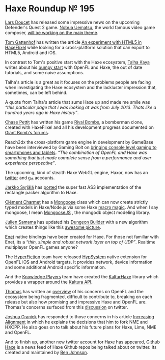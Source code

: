 [_template]: ../templates/roundup.html
# Haxe Roundup № 195

[Lars Doucet][tw 1] has released some impressive news on the upcoming Defender's Quest 2
game. [Nobua Uematsu][w 1], the world famous video game composer, [will be working on the main
theme][a 1].

[Tom Gattenhof][tw 2] has written the article [An experiment with HTML5 in HaxeFlixel][a 2]
while looking for a cross-platform solution that can export to HTML5, Android and iOS.

In contrast to Tom's positive start with the Haxe ecosystem, [Talha Kaya][tw 3] writes
about his [bumpy start][a 3] with OpenFL and Haxe, the out of date tutorials, and some
naive assumptions. 

Talha's article is a great as it focuses on the problems people are facing when 
investigating the Haxe ecosystem and the lackluster impression that, sometimes,
can be left behind.

A quote from Talha's article that sums Haxe up and made me smile was _“this particular page that I
was looking at was from July 2013_. _Thats like a hundred years ago in Haxe history”_.

[Chase Pettit][tw 4] has written his game [Rival Bombs][d 1], a bomberman clone, created with 
HaxeFlixel and all his development progress documented on [Giant Bomb's forums][l 1].

Reach3dx the cross-platform game engine in development by GameBase have been interviewed
by Gaming Bolt on [bringing console level gaming to smartphones and tablets][a 4]. _“The combination
of OpenFL and Haxe was something that just made complete sense from a performance and user experience
perspective”_.

The upcoming, kind of stealth Haxe WebGL engine, Haxor, now has an [twitter][tw 5] and [g+][g 1] accounts.

[Jarkko Syrjälä][tw 6] has [ported][gh 1] the super fast AS3 implementation of the rectangle packer algorithm to Haxe.

[Clément Charmet][tw 7] has a [Mongoose][l 2] class which can now create strictly typed models 
in Haxe/Node.js via some Haxe [macro magic][l 3]. And when I say mongoose, I mean [MongooseJS](http://mongoosejs.com/)
, the mongodb object modeling library.

[Julien Samama][tw 8] has updated his [Dungeon Builder][gh 2] with a new algorithm which
creates things like this [awesome picture][l 4].

[Enet] native bindings have been created for Haxe. For those not familiar with Enet,
its a _“thin, simple and robust network layer on top of UDP”_. Realtime multiplayer
OpenFL games anyone?

The [HyperFiction] team have released [HypSystem] native extension for OpenFL iOS and
Android targets. It provides network, device information and some additional Android
specific information.

And the [Knowledge Players] team have created the [KalturHaxe] library which provides
a wrapper around the [Kaltura API].

[Thomas][tw 11] has written an [overview] of his concerns on OpenFL and the ecosystem
being fragmented, difficult to contribute to, breaking on each release but also how
promising and impressive Haxe and OpenFL are. Thomas's concerns surfaced from this
[discussion] on twitter.

[Joshua Granick][tw 12] has responded to those concerns in his article [Increasing Alignment][a 5]
in which he explains the decisions that him to fork NME and HXCPP. He also goes on to talk about his
future plans for Haxe, Lime, NME and OpenFL.

And to finish up, another new twitter account for Haxe has appeared, [Github Haxe][tw 9] is a news feed
of Haxe Github repos being talked about on twitter. Its created and maintained by [Ben Johnson][tw 10].

[tw 1]: https://twitter.com/larsiusprime "@larsiusprime"
[tw 2]: https://twitter.com/TomFiveThumbs "@TomFiveThumbs"
[tw 3]: https://twitter.com/taloketo "@taloketo"
[tw 4]: https://twitter.com/chasepettit "@chasepettit"
[tw 5]: https://twitter.com/HaxorEngine "@HaxorEngine"
[tw 6]: https://twitter.com/JarSyr "@JarSyr"
[tw 7]: https://twitter.com/clemenchar "@clemenchar"
[tw 8]: https://twitter.com/allinlabs "@allinlabs"
[tw 9]: https://twitter.com/github_haxe "@Github_Haxe"
[tw 10]: https://twitter.com/benbjohnson "@benbjohnson"
[tw 11]: https://twitter.com/Chman "@Chman"
[tw 12]: https://twitter.com/singmajesty "@singmajesty"
[g 1]: https://plus.google.com/u/1/112542732957200356108/posts "+Haxor"
[w 1]: https://en.wikipedia.org/wiki/Nobuo_Uematsu "Nobua Uematsu on Wikipedia"
[a 1]: http://www.fortressofdoors.com/2014/04/nobuo-uematsu-to-work-on-defenders.html "Nobua Uematsu to work on Defender's Quest 2"
[a 2]: http://pixeltom.net/haxeflixel_09042014/ "An experiment with HTML5 in HaxeFlixel"
[a 3]: http://www.gamasutra.com/blogs/TalhaKaya/20140407/214965/OpenFL__Haxe_A_Bumpy_Start.php "OpenFL and Haxe, A Bumpy Start"
[a 4]: http://gamingbolt.com/reach3dx-interview-bring-console-level-gaming-to-smartphones-and-tablets "Reach3dx Interview: Bring Console Level Gaming to Smartphones and Tablets"
[a 5]: http://www.joshuagranick.com/blog/2014/04/09/increasing-alignment/ "Increasing Alignment"
[d 1]: https://s3.amazonaws.com/rivalbombs.chasepettit.com/demos/04-07-2014-0500/index.html "Rival Bombs"
[l 1]: http://www.giantbomb.com/forums/off-topic-31/rival-bombs-another-gb-bomberman-clone-1479116/ "Rival Bombs: Another GB Bomberman Clone"
[l 2]: https://github.com/clemos/haxe-js-kit/blob/master/test/Mongoose.hx "Mongoose.hx"
[l 3]: https://github.com/clemos/haxe-js-kit/blob/master/util/Mongoose.hx "Macro Mongoose.hx"
[l 4]: https://twitter.com/allinlabs/status/453817903876276224/photo/1 "Dungeon Builder Picture on Twitter"
[gh 1]: https://github.com/jarkkosyrjala/RectanglePacking.hx "Rectangle Packer"
[gh 2]: https://github.com/julsam/dungeon-builder "Dungeon Builder"
[enet]: https://github.com/lsalzman/enet "Reliable/Unreliable UDP"
[hyperfiction]: https://github.com/hyperfiction "HyperFiction"
[HypSystem]: https://github.com/hyperfiction/HypSystem "HypSystem"
[knowledge players]: https://github.com/Knowledge-Players
[KalturHaxe]: https://github.com/Knowledge-Players/KalturHaxe "KalturHaxe"
[kaltura api]: http://corp.kaltura.com/Products/Kaltura-API
[overview]: /@chman/fragmentation/ "Haxe, OpenFL fragmentation concerns"
[discussion]: https://twitter.com/Chman/status/453891931303862273
